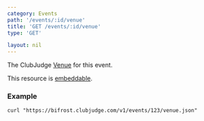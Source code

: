 ```yaml
---
category: Events
path: '/events/:id/venue'
title: 'GET /events/:id/venue'
type: 'GET'

layout: nil
---
```


The ClubJudge [Venue](#/venue-model) for this event.

This resource is [embeddable](#/resource-embedding).

### Example

```
curl "https://bifrost.clubjudge.com/v1/events/123/venue.json"
```
